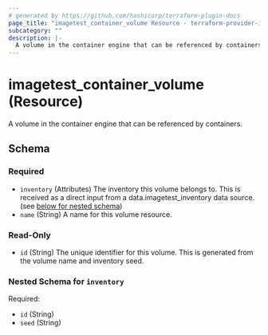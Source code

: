 ```yaml
---
# generated by https://github.com/hashicorp/terraform-plugin-docs
page_title: "imagetest_container_volume Resource - terraform-provider-imagetest"
subcategory: ""
description: |-
  A volume in the container engine that can be referenced by containers.
---
```


# imagetest_container_volume (Resource)

A volume in the container engine that can be referenced by containers.



<!-- schema generated by tfplugindocs -->
## Schema

### Required

- `inventory` (Attributes) The inventory this volume belongs to. This is received as a direct input from a data.imagetest_inventory data source. (see [below for nested schema](#nestedatt--inventory))
- `name` (String) A name for this volume resource.

### Read-Only

- `id` (String) The unique identifier for this volume. This is generated from the volume name and inventory seed.

<a id="nestedatt--inventory"></a>
### Nested Schema for `inventory`

Required:

- `id` (String)
- `seed` (String)
